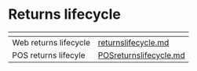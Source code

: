 # Returns lifecycle



<table data-view="cards"><thead><tr><th></th><th data-hidden data-card-target data-type="content-ref"></th></tr></thead><tbody><tr><td>Web returns lifecycle</td><td><a href="returnslifecycle.md">returnslifecycle.md</a></td></tr><tr><td>POS returns lifecyle</td><td><a href="POSreturnslifecycle.md">POSreturnslifecycle.md</a></td></tr></tbody></table>
